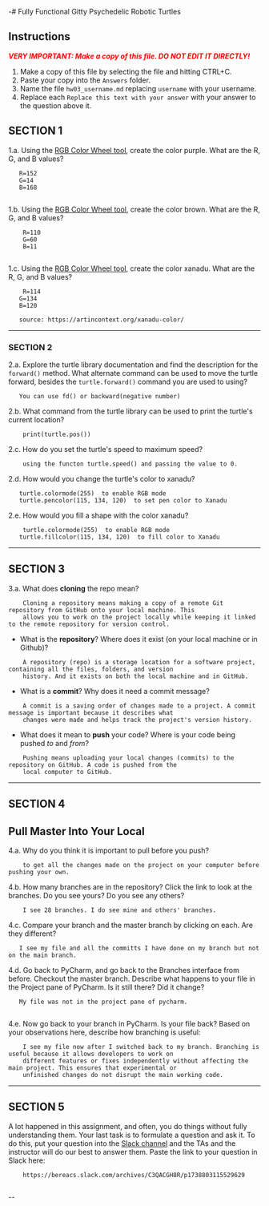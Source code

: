 
-# Fully Functional Gitty Psychedelic Robotic Turtles

## Instructions

**_<span style="color:red">
    VERY IMPORTANT: Make a copy of this file. DO NOT EDIT IT DIRECTLY!
</span>_**

1. Make a copy of this file by selecting the file and hitting CTRL+C. 
2. Paste your copy into the `Answers` folder.
3. Name the file `hw03_username.md` replacing `username` with your username.
4. Replace each `Replace this text with your answer` with your answer to the question above it.

## SECTION 1

1.a. Using the [RGB Color Wheel tool](https://colorspire.com/rgb-color-wheel/), create the color purple. 
     What are the R, G, and B values?

```
   R=152
   G=14
   B=168
   
```

1.b. Using the [RGB Color Wheel tool](https://colorspire.com/rgb-color-wheel/), create the color brown. 
     What are the R, G, and B values? 

```
    R=110
    G=60
    B=11
   
```

1.c. Using the [RGB Color Wheel tool](https://colorspire.com/rgb-color-wheel/), create the color xanadu. 
     What are the R, G, and B values?

```
    R=114
   G=134
   B=120
   
   source: https://artincontext.org/xanadu-color/
```

---

### SECTION 2

2.a. Explore the turtle library documentation and find the description for the 
     `forward()` method. What alternate command can be used to move the turtle forward, 
     besides the `turtle.forward()` command you are used to using?

```
   You can use fd() or backward(negative number)
```

2.b. What command from the turtle library can be used to print the turtle's current 
   location?
   
```
    print(turtle.pos())
```

2.c. How do you set the turtle's speed to maximum speed?
   
```
    using the functon turtle.speed() and passing the value to 0.
```

2.d. How would you change the turtle's color to xanadu? 

```
   turtle.colormode(255)  to enable RGB mode
   turtle.pencolor(115, 134, 120)  to set pen color to Xanadu
```

2.e. How would you fill a shape with the color xanadu?

```
    turtle.colormode(255)  to enable RGB mode
   turtle.fillcolor(115, 134, 120)  to fill color to Xanadu
```

---

## SECTION 3

3.a. What does **cloning** the repo mean?

```
    Cloning a repository means making a copy of a remote Git repository from GitHub onto your local machine. This 
    allows you to work on the project locally while keeping it linked to the remote repository for version control.
```


- What is the **repository**? Where does it exist (on your local machine or in Github)?

```
    A repository (repo) is a storage location for a software project, containing all the files, folders, and version
    history. And it exists on both the local machine and in GitHub.

```


- What is a **commit**? Why does it need a commit message?

```
    A commit is a saving order of changes made to a project. A commit message is important because it describes what
    changes were made and helps track the project's version history.  

```


- What does it mean to **push** your code? Where is your code being pushed _to_ and _from_?

```
    Pushing means uploading your local changes (commits) to the repository on GitHub. A code is pushed from the
    local computer to GitHub.
```

---

## SECTION 4

## Pull Master Into Your Local

4.a. Why do you think it is important to pull before you push?

```
    to get all the changes made on the project on your computer before pushing your own.
```

4.b. How many branches are in the repository?
     Click the link to look at the branches. Do you see yours? Do you see any others? 

```
    I see 28 branches. I do see mine and others' branches.
```


4.c. Compare your branch and the master branch by clicking on each. Are they different?

```
   I see my file and all the committs I have done on my branch but not on the main branch.
```


4.d. Go back to PyCharm, and go back to the Branches interface from before. Checkout the 
     master branch.
     Describe what happens to your file in the Project pane of PyCharm. Is it still 
     there? Did it change?

```
   My file was not in the project pane of pycharm.
   
```


4.e. Now go back to your branch in PyCharm. Is your file back? Based on your observations
     here, describe how branching is useful:

```
    I see my file now after I switched back to my branch. Branching is useful because it allows developers to work on
    different features or fixes independently without affecting the main project. This ensures that experimental or 
    unfinished changes do not disrupt the main working code.
```

---

## SECTION 5

A lot happened in this assignment, and often, you do things without fully understanding them. Your last task is to 
formulate a question and ask it. To do this, put your question into the [Slack channel](https://bereacs.slack.com/archives/C3QACGH8R) and the TAs and the 
instructor will do our best to answer them. Paste the link to your question in Slack here:

```
    https://bereacs.slack.com/archives/C3QACGH8R/p1738803115529629
    
```

--